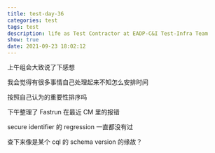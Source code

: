 ```yaml
---
title: test-day-36
categories: test
tags: test
description: life as Test Contractor at EADP-C&I Test-Infra Team
show: true
date: 2021-09-23 18:02:12
---
```

上午组会大致说了下感想

我会觉得有很多事情自己处理起来不知怎么安排时间

按照自己认为的重要性排序吗

下午整理了 Fastrun 在最近 CM 里的报错

secure identifier 的 regression 一直都没有过

查下来像是某个 cql 的 schema version 的缘故？

